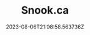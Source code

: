 ---
title: "Snook.ca"
category: "IndieWeb & Personal Blogs"
site_url: https://snook.ca/
feed_url: https://snook.ca/posts/index.rss
date: 2023-08-06T21:08:58.563736Z
domain: snook.ca

---